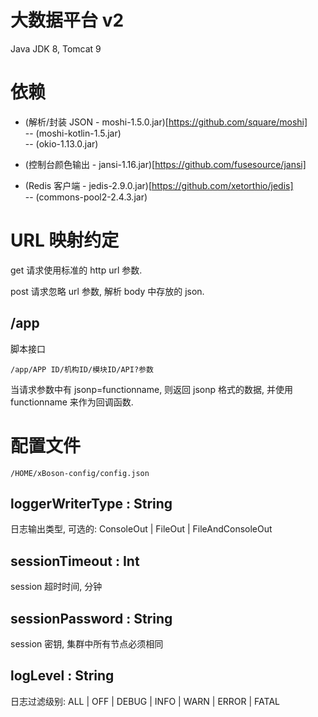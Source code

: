 # 大数据平台 v2

Java JDK 8, Tomcat 9


# 依赖

* (解析/封装 JSON - moshi-1.5.0.jar)[https://github.com/square/moshi]  
		-- (moshi-kotlin-1.5.jar)  
		-- (okio-1.13.0.jar)  
		
* (控制台颜色输出 - jansi-1.16.jar)[https://github.com/fusesource/jansi]  

* (Redis 客户端 - jedis-2.9.0.jar)[https://github.com/xetorthio/jedis]  
    -- (commons-pool2-2.4.3.jar)  
	
		
# URL 映射约定

get 请求使用标准的 http url 参数.

post 请求忽略 url 参数, 解析 body 中存放的 json.


## /app

脚本接口

`/app/APP ID/机构ID/模块ID/API?参数`

当请求参数中有 jsonp=functionname, 则返回 jsonp 格式的数据, 并使用 functionname 来作为回调函数.


# 配置文件 

`/HOME/xBoson-config/config.json`

## loggerWriterType : String

日志输出类型, 可选的: ConsoleOut | FileOut | FileAndConsoleOut

## sessionTimeout : Int

session 超时时间, 分钟

## sessionPassword : String

session 密钥, 集群中所有节点必须相同

## logLevel : String

日志过滤级别: ALL | OFF | DEBUG | INFO | WARN | ERROR | FATAL